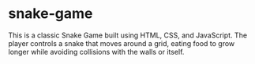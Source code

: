 # snake-game
This is a classic Snake Game built using HTML, CSS, and JavaScript. The player controls a snake that moves around a grid, eating food to grow longer while avoiding collisions with the walls or itself. 
